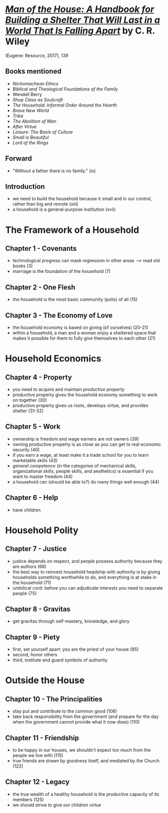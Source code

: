 
# [*Man of the House: A Handbook for Building a Shelter That Will Last in a World That Is Falling Apart*](https://www.amazon.com/Man-House-Handbook-Building-Shelter/dp/1532614772/ref=sr_1_2?crid=20911MCXTRS4R&keywords=man+of+the+house&qid=1559228348&s=gateway&sprefix=shadow+white+9%2F1%2Caps%2C167&sr=8-2) by C. R. Wiley

(Eugene: Resource, 2017), 139

## Books mentioned
- *Nichomachean Ethics*
- *Biblical and Theological Foundations of the Family*
- Wendell Berry
- *Shop Class as Soulcraft*
- *The Household: Informal Order Around the Hearth*
- *Brave New World*
- *Tribe*
- *The Abolition of Man*
- *After Virtue*
- *Leisure: The Basis of Culture*
- *Small is Beautiful*
- *Lord of the Rings*

## Forward
- "Without a father there is no family." (ix)

## Introduction
- we need to build the household because it small and in our control, rather than big and remote (xiii)
- a household is a general-purpose institution (xvii)

# The Framework of a Household

## Chapter 1 - Covenants
- technological progress can mask regression in other areas --> read old books (3)
- marriage is the foundation of the household (7)

## Chapter 2 - One Flesh
- the household is the most basic community (polis) of all (15)

## Chapter 3 - The Economy of Love
- the household economy is based on giving (of ourselves) (20-21)
- within a household, a man and a woman enjoy a sheltered space that makes it possible for them to fully give themselves to each other (21)

# Household Economics

## Chapter 4 - Property
- you need to acquire and maintain *productive property*
- productive property gives the household economy something to work on together (30)
- productive property gives us roots, develops virtue, and provides shelter (31-32)

## Chapter 5 - Work
- ownership is freedom and wage earners are not owners (39)
- owning productive property is as close as you can get to real economic security (40)
- if you earn a wage, at least make it a trade school for you to learn marketable skills (43)
- *general competence* (in the categories of mechanical skills, organizational skills, people skills, and aesthetics) is essential if you want to master freedom (44)
- a household can (should be able to?) do many things well enough (44)

## Chapter 6 - Help
- have children

# Household Polity

## Chapter 7 - Justice
- justice depends on respect, and people possess authority because they are authors (68)
- the best way to reinvest household headship with authority is by giving households something worthwhile to do, and everything is at stake in the household (71)
- umbilical cord: before you can adjudicate interests you need to separate people (75)

## Chapter 8 - Gravitas
- get gravitas through self-mastery, knowledge, and glory

## Chapter 9 - Piety
- first, set yourself apart: you are the priest of your house (95)
- second, honor others
- third, institute and guard symbols of authority

# Outside the House

## Chapter 10 - The Principalities
- stay put and contribute to the common good (106)
- take back responsibility from the government (and prepare for the day when the government cannot provide what it now does) (110)

## Chapter 11 - Friendship
- to be happy in our houses, we shouldn't expect too much from the people we live with (115)
- true friends are drawn by goodness itself, and mediated by the Church (122)

## Chapter 12 - Legacy
- the true wealth of a healthy household is the productive capacity of its members (125)
- we should strive to give our children *virtue*